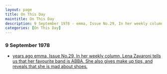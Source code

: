 ```yaml
---
layout: page
title: On This Day
maintitle: On This Day
description: 9 September 1978 - emma, Issue No.29, In her weekly column, Lena Zavaroni tells us that her favourite band is ABBA. She also gives make up tips, and reveals that she is mad about shoes.
categories: [On This Day]
---
```


### 9 September 1978
* [<span id="age1"></span> years ago emma, Issue No.29, In her weekly column, Lena Zavaroni tells us that her favourite band is ABBA. She also gives make up tips, and reveals that she is mad about shoes.](/comics/emma/1978/09/09/emma.html)

<!-- Script for calculating number of years ago -->
<script>
var dob = '19780909';
var year = Number(dob.substr(0, 4));
var month = Number(dob.substr(4, 2)) - 1;
var day = Number(dob.substr(6, 2));
var today = new Date();
var age1 = today.getFullYear() - year;
if (today.getMonth() < month || (today.getMonth() == month && today.getDate() < day)) {
age1--;
}
document.getElementById("age1").innerHTML=age1;
</script>

